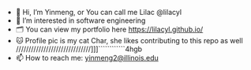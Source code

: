 - 👋 Hi, I’m Yinmeng, or You can call me Lilac @lilacyl
- 👀 I’m interested in software engineering
- 🗂 You can view my portfolio here https://lilacyl.github.io/
- 🐱 Profile pic is my cat Char, she likes contributing to this repo as well //////////////////////////////]]]````````````4hgb
- 📫 How to reach me: yinmeng2@illinois.edu

<!---
lilacyl/lilacyl is a ✨ special ✨ repository because its `README.md` (this file) appears on your GitHub profile.
You can click the Preview link to take a look at your changes.
--->
